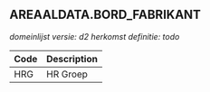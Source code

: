 ## AREAALDATA.BORD_FABRIKANT

*domeinlijst versie: d2* *herkomst definitie: todo*

 |Code |Description	|
|	---	|	---	|
| HRG | HR Groep |
